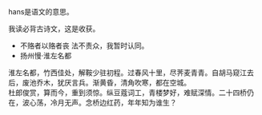 hans是语文的意思。

我读必背古诗文，这是收获。

- 不赂者以赂者丧
法不责众，我暂时认同。
- 扬州慢·淮左名都

淮左名都，竹西佳处，解鞍少驻初程。过春风十里，尽荠麦青青。自胡马窥江去后，废池乔木，犹厌言兵。渐黄昏，清角吹寒，都在空城。  
杜郎俊赏，算而今，重到须惊。纵豆蔻词工，青楼梦好，难赋深情。二十四桥仍在，波心荡，冷月无声。念桥边红药，年年知为谁生？
<!--stackedit_data:
eyJoaXN0b3J5IjpbLTg5NTI5MjcwMSwyMDAwNDcwMTQsNDU4OD
U0OTc3XX0=
-->